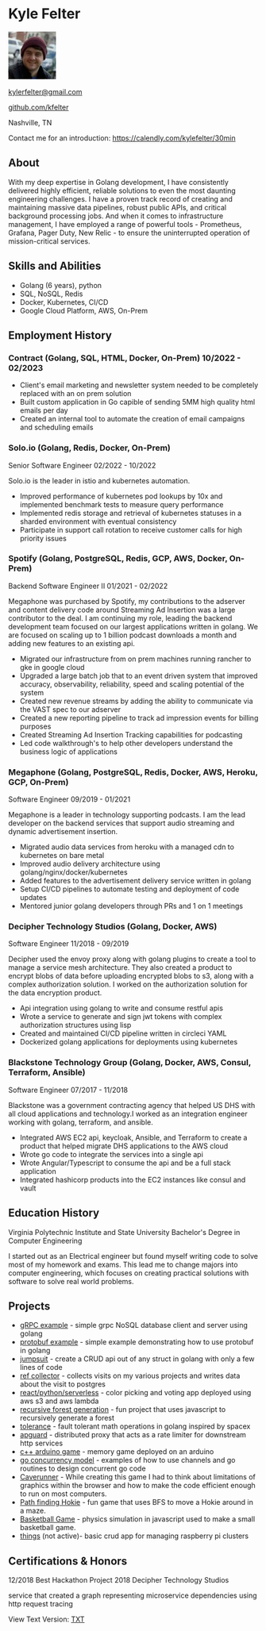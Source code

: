 # Kyle Felter

![](30238027.jpg?raw=true)

kylerfelter@gmail.com

[github.com/kfelter](https://github.com/kfelter)

Nashville, TN

Contact me for an introduction: https://calendly.com/kylefelter/30min

## About

With my deep expertise in Golang development, I have consistently delivered highly efficient, reliable solutions to even the most daunting engineering challenges. I have a proven track record of creating and maintaining massive data pipelines, robust public APIs, and critical background processing jobs. And when it comes to infrastructure management, I have employed a range of powerful tools - Prometheus, Grafana, Pager Duty, New Relic - to ensure the uninterrupted operation of mission-critical services.

## Skills and Abilities

- Golang (6 years), python
- SQL, NoSQL, Redis
- Docker, Kubernetes, CI/CD
- Google Cloud Platform, AWS, On-Prem

## Employment History

### Contract (Golang, SQL, HTML, Docker, On-Prem) 10/2022 - 02/2023

* Client's email marketing and newsletter system needed to be completely replaced with an on prem solution
* Built custom application in Go capible of sending 5MM high quality html emails per day
* Created an internal tool to automate the creation of email campaigns and scheduling emails

### Solo.io (Golang, Redis, Docker, On-Prem)
Senior Software Engineer 02/2022 - 10/2022

Solo.io is the leader in istio and kubernetes automation.

* Improved performance of kubernetes pod lookups by 10x and implemented benchmark tests to measure query performance
* Implemented redis storage and retrieval of kubernetes statuses in a sharded environment with eventual consistency
* Participate in support call rotation to receive customer calls for high priority issues
 
### Spotify (Golang, PostgreSQL, Redis, GCP, AWS, Docker, On-Prem)
Backend Software Engineer II  01/2021 - 02/2022

Megaphone was purchased by Spotify, my contributions to the adserver and content delivery code around Streaming Ad Insertion was a large contributor to the deal. I am continuing my role, leading the backend development team focused on our largest applications written in golang. We are focused on scaling up to 1 billion podcast downloads a month and adding new features to an existing api.

* Migrated our infrastructure from on prem machines running rancher to gke in google cloud
* Upgraded a large batch job that to an event driven system that improved accuracy, observability, reliability, speed and scaling potential of the system
* Created new revenue streams by adding the ability to communicate via the VAST spec to our adserver
* Created a new reporting pipeline to track ad impression events for billing purposes 
* Created Streaming Ad Insertion Tracking capabilities for podcasting
* Led code walkthrough's to help other developers understand the business logic of applications

### Megaphone (Golang, PostgreSQL, Redis, Docker, AWS, Heroku, GCP, On-Prem)
Software Engineer 09/2019 - 01/2021

Megaphone is a leader in technology supporting podcasts. I am the lead developer on the backend services that
support audio streaming and dynamic advertisement insertion.

* Migrated audio data services from heroku with a managed cdn to kubernetes on bare metal
* Improved audio delivery architecture using golang/nginx/docker/kubernetes
* Added features to the advertisement delivery service written in golang
* Setup CI/CD pipelines to automate testing and deployment of code updates
* Mentored junior golang developers through PRs and 1 on 1 meetings

### Decipher Technology Studios (Golang, Docker, AWS)
Software Engineer 11/2018 - 09/2019

Decipher used the envoy proxy along with golang plugins to create a tool to manage a service mesh architecture. They also created a product to encrypt blobs of data before uploading encrypted blobs to s3, along with a complex authorization solution. I worked on the authorization solution for the data encryption product.

* Api integration using golang to write and consume restful apis
* Wrote a service to generate and sign jwt tokens with complex authorization structures using lisp
* Created and maintained CI/CD pipeline written in circleci YAML
* Dockerized golang applications for deployments using kubernetes

### Blackstone Technology Group (Golang, Docker, AWS, Consul, Terraform, Ansible)
Software Engineer 07/2017 - 11/2018

Blackstone was a government contracting agency that helped US DHS with all cloud applications and technology.I worked as an integration engineer working with golang, terraform, and ansible.

* Integrated AWS EC2 api, keycloak, Ansible, and Terraform to create a product that helped migrate DHS applications to the AWS cloud
* Wrote go code to integrate the services into a single api
* Wrote Angular/Typescript to consume the api and be a full stack application
* Integrated hashicorp products into the EC2 instances like consul and vault

## Education History

Virginia Polytechnic Institute and State University 
Bachelor's Degree in Computer Engineering

I started out as an Electrical engineer but found myself writing code to solve most of my homework and exams. This
lead me to change majors into computer engineering, which focuses on creating practical solutions with software to
solve real world problems.

## Projects
* [gRPC example](https://github.com/kfelter/grpc-example) - simple grpc NoSQL database client and server using golang
* [protobuf example](https://github.com/kfelter/protobuf-example) - simple example demonstrating how to use protobuf in golang
* [jumpsuit](https://github.com/kfelter/jumpsuit) - create a CRUD api out of any struct in golang with only a few lines of code
* [ref collector](https://github.com/kfelter/ref_collector) - collects visits on my various projects and writes data about the visit to postgres
* [react/python/serverless](http://hueput.kfelter.com) - color picking and voting app deployed using aws s3 and aws lambda
* [recursive forest generation](http://forest.kfelter.com) - fun project that uses javascript to recursively generate a forest
* [tolerance](https://github.com/kfelter/tolerance) - fault tolerant math operations in golang inspired by spacex
* [apguard](https://github.com/kfelter/apguard) - distributed proxy that acts as a rate limiter for downstream http services
* [c++ arduino game](https://youtu.be/zAuerOaZ_Z8) - memory game deployed on an arduino
* [go concurrency model](https://github.com/kfelter/go_concurrency_example) - examples of how to use channels and go routines to design concurrent go code
* [Caverunner](https://filebox.ece.vt.edu/~mhsiao/video_game/proj2016/kyle_felter.html) - While creating this game I had to think about limitations of graphics within the browser and how to make the code efficient enough to run on most computers.
* [Path finding Hokie](https://filebox.ece.vt.edu/~mhsiao/video_game/proj2016/Proj8_4.html) - fun game that uses BFS to move a Hokie around in a maze.
* [Basketball Game](https://filebox.ece.vt.edu/~mhsiao/video_game/proj2016/Proj5_4.html) - physics simulation in javascript used to make a small basketball game.
* [things](https://github.com/kfelter/termpi) (not active)- basic crud app for managing raspberry pi clusters


## Certifications & Honors

12/2018 Best Hackathon Project 2018 Decipher Technology
Studios

service that created a graph representing microservice dependencies using http request tracing


View Text Version: [TXT](README.md?raw=true)
